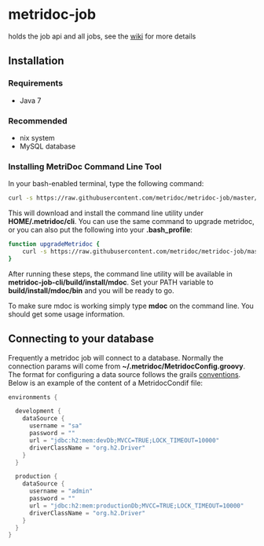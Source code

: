 metridoc-job
============

holds the job api and all jobs, see the [wiki](https://github.com/metridoc/metridoc-job/wiki) for more details

Installation
------------

### Requirements

* Java 7

### Recommended

* nix system
* MySQL database

### Installing MetriDoc Command Line Tool

In your bash-enabled terminal, type the following command:

```bash
curl -s https://raw.githubusercontent.com/metridoc/metridoc-job/master/install-mdoc.sh | sh
```

This will download and install the command line utility under **HOME/.metridoc/cli**. You can use the same command to upgrade metridoc, or you can also put the following into your **.bash_profile**:

```bash
function upgradeMetridoc {
	curl -s https://raw.githubusercontent.com/metridoc/metridoc-job/master/install-mdoc.sh | sh
}
```

After running these steps, the command line utility will be available in **metridoc-job-cli/build/install/mdoc**. Set your PATH variable to **build/install/mdoc/bin** and you will be ready to go.

To make sure mdoc is working simply type **mdoc** on the command line. You should get some usage information.

Connecting to your database
---------------------------

Frequently a metridoc job will connect to a database. Normally the connection params will come from **~/.metridoc/MetridocConfig.groovy**. The format for configuring a data source follows the grails [conventions](http://docs.grails.org/latest/guide/conf.html#dataSource). Below is an example of the content of a MetridocCondif file:

```Groovy
environments {

  development {
    dataSource {
      username = "sa"
      password = ""
      url = "jdbc:h2:mem:devDb;MVCC=TRUE;LOCK_TIMEOUT=10000"
      driverClassName = "org.h2.Driver"
    }
  }

  production {
    dataSource {
      username = "admin"
      password = ""
      url = "jdbc:h2:mem:productionDb;MVCC=TRUE;LOCK_TIMEOUT=10000"
      driverClassName = "org.h2.Driver"
    }
  }  
}
```